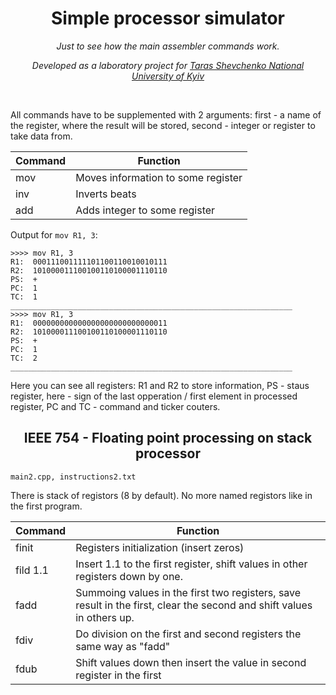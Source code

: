 <h1 align="center">Simple processor simulator</h1>
<p align="center"><i>Just to see how the main assembler commands work.</i></p>
<p align="center"><i>Developed as a laboratory project for <a href="http://www.univ.kiev.ua/en">Taras Shevchenko National University of Kyiv</a></i></p>
<br>

All commands have to be supplemented with 2 arguments: first - a name of the register, where the result will be stored, second - integer or register to take data from.

Command       | Function
------------- | -------------
mov      | Moves information to some register
inv     | Inverts beats
add     | Adds integer to some register  


Output for `mov R1, 3`:

```
>>>> mov R1, 3                                                 
R1:  000111001111101100110010010111                            
R2:  101000011100100110100001110110                            
PS:  +                                                         
PC:  1                                                          
TC:  1                                                         
_______________________________________________________________
>>>> mov R1, 3                                                  
R1:  000000000000000000000000000011                              
R2:  101000011100100110100001110110                              
PS:  +                                                            
PC:  1                                                           
TC:  2                                                           
_______________________________________________________________
```

Here you can see all registers: R1 and R2 to store information, PS - staus register, here - sign of the last opperation / first element in processed register, PC and TC - command and ticker couters.


<h2 align="center">IEEE 754 - Floating point processing on stack processor</h2>

`main2.cpp, instructions2.txt`

There is stack of registors (8 by default). No more named registors like in the first program.

Command       | Function
------------- | -------------
finit      | Registers initialization (insert zeros)
fild 1.1     | Insert 1.1 to the first register, shift values in other registers down by one.
fadd     | Summoing values in the first two registers, save result in the first, clear the second and shift values in others up.
fdiv     | Do division on the first and second registers the same way as "fadd" 
fdub     | Shift values down then insert the value in second register in the first


